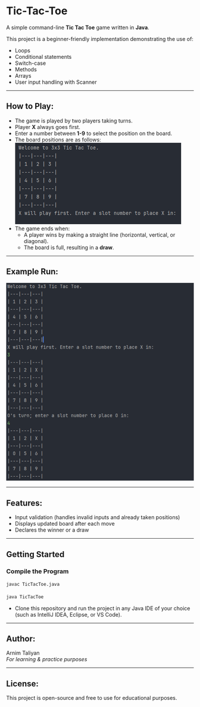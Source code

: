 # Tic-Tac-Toe

A simple command-line **Tic Tac Toe** game written in **Java**.

This project is a beginner-friendly implementation demonstrating the use of:
- Loops
- Conditional statements
- Switch-case
- Methods
- Arrays
- User input handling with Scanner

---

## How to Play:
- The game is played by two players taking turns.
- Player **X** always goes first.
- Enter a number between **1-9** to select the position on the board.
- The board positions are as follows:
![Alt text](starting.png)
- The game ends when:
  - A player wins by making a straight line (horizontal, vertical, or diagonal).
  - The board is full, resulting in a **draw**.

---

## Example Run:
![Alt text](run.png)


---

## Features:
- Input validation (handles invalid inputs and already taken positions)
- Displays updated board after each move
- Declares the winner or a draw

---

## Getting Started

### Compile the Program
```bash
javac TicTacToe.java

java TicTacToe
```
- Clone this repository and run the project in any Java IDE of your choice (such as IntelliJ IDEA, Eclipse, or VS Code).
---

## Author:
Arnim Taliyan  
*For learning & practice purposes*

---

## License:
This project is open-source and free to use for educational purposes.
